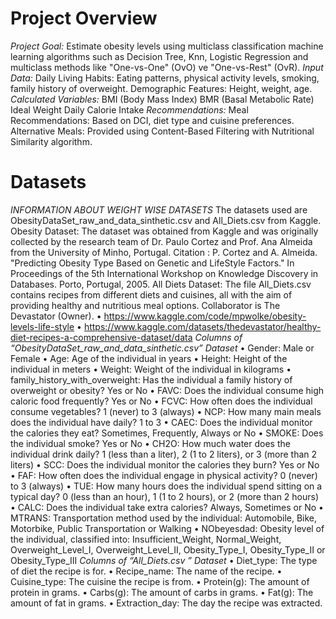 # Project Overview
*Project Goal:* Estimate obesity levels using multiclass classification machine learning algorithms such as Decision Tree, Knn, Logistic Regression and multiclass methods like "One-vs-One" (OvO) ve "One-vs-Rest" (OvR).
*Input Data:*
Daily Living Habits: Eating patterns, physical activity levels, smoking, family history of overweight.
Demographic Features: Height, weight, age.
*Calculated Variables:*
BMI (Body Mass Index)
BMR (Basal Metabolic Rate)
Ideal Weight
Daily Calorie Intake
*Recommendations:*
Meal Recommendations: Based on DCI, diet type and cuisine preferences.
Alternative Meals: Provided using Content-Based Filtering with Nutritional Similarity algorithm.

# Datasets
*INFORMATION ABOUT WEIGHT WISE DATASETS*
The datasets used are ObesityDataSet_raw_and_data_sinthetic.csv and All_Diets.csv from Kaggle.
Obesity Dataset: 
The dataset was obtained from Kaggle and was originally collected by the research team of Dr. Paulo Cortez and Prof. Ana Almeida from the University of Minho, Portugal.
Citation : P. Cortez and A. Almeida. "Predicting Obesity Type Based on Genetic and LifeStyle Factors." In Proceedings of the 5th International Workshop on Knowledge Discovery in Databases. Porto, Portugal, 2005.
All Diets Dataset: 
The file All_Diets.csv contains recipes from different diets and cuisines, all with the aim of providing healthy and nutritious meal options. Collaborator is The Devastator (Owner).
•	https://www.kaggle.com/code/mpwolke/obesity-levels-life-style
•	https://www.kaggle.com/datasets/thedevastator/healthy-diet-recipes-a-comprehensive-dataset/data
*Columns of  “ObesityDataSet_raw_and_data_sinthetic.csv”  Dataset*
•	Gender: Male or Female
•	Age: Age of the individual in years
•	Height: Height of the individual in meters
•	Weight: Weight of the individual in kilograms
•	family_history_with_overweight: Has the individual a family history of overweight or obesity? Yes or No
•	FAVC: Does the individual consume high caloric food frequently? Yes or No
•	FCVC: How often does the individual consume vegetables? 1 (never) to 3 (always)
•	NCP: How many main meals does the individual have daily? 1 to 3
•	CAEC: Does the individual monitor the calories they eat? Sometimes, Frequently, Always or No
•	SMOKE: Does the individual smoke? Yes or No
•	CH2O: How much water does the individual drink daily? 1 (less than a liter), 2 (1 to 2 liters), or 3 (more than 2 liters)
•	SCC: Does the individual monitor the calories they burn? Yes or No
•	FAF: How often does the individual engage in physical activity? 0 (never) to 3 (always)
•	TUE: How many hours does the individual spend sitting on a typical day? 0 (less than an hour), 1 (1 to 2 hours), or 2 (more than 2 hours)
•	CALC: Does the individual take extra calories? Always, Sometimes or No
•	MTRANS: Transportation method used by the individual: Automobile, Bike, Motorbike, Public Transportation or Walking
•	NObeyesdad: Obesity level of the individual, classified into: Insufficient_Weight, Normal_Weight, Overweight_Level_I, Overweight_Level_II, Obesity_Type_I, Obesity_Type_II or Obesity_Type_III
*Columns of  “All_Diets.csv ”  Dataset*
•	Diet_type: The type of diet the recipe is for.
•	Recipe_name: The name of the recipe.
•	Cuisine_type: The cuisine the recipe is from.
•	Protein(g): The amount of protein in grams.
•	Carbs(g): The amount of carbs in grams.
•	Fat(g): The amount of fat in grams.
•	Extraction_day: The day the recipe was extracted.
